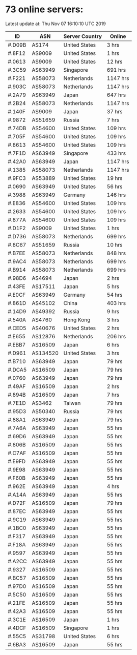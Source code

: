 # 73 online servers:

Latest update at: Thu Nov 07 16:10:10 UTC 2019

| ID | ASN | Server Country | Online |
| -- | --- | -------------- | ------ |
| #.D09B | AS174 | United States | 3 hrs |
| #.8F12 | AS9009 | United States | 1 hrs |
| #.0613 | AS9009 | United States | 12 hrs |
| #.3C59 | AS63949 | Singapore | 691 hrs |
| #.F221 | AS58073 | Netherlands | 1147 hrs |
| #.903C | AS58073 | Netherlands | 1147 hrs |
| #.2A79 | AS63949 | Japan | 647 hrs |
| #.2B24 | AS58073 | Netherlands | 1147 hrs |
| #.140F | AS9009 | Japan | 37 hrs |
| #.9872 | AS51659 | Russia | 7 hrs |
| #.74DB | AS54600 | United States | 109 hrs |
| #.705F | AS54600 | United States | 109 hrs |
| #.8613 | AS54600 | United States | 109 hrs |
| #.7F1D | AS63949 | Singapore | 433 hrs |
| #.42A0 | AS63949 | Japan | 1147 hrs |
| #.1385 | AS58073 | Netherlands | 1147 hrs |
| #.9FC3 | AS53889 | United States | 19 hrs |
| #.0690 | AS63949 | United States | 56 hrs |
| #.3988 | AS63949 | Germany | 146 hrs |
| #.E836 | AS54600 | United States | 109 hrs |
| #.2633 | AS54600 | United States | 109 hrs |
| #.877A | AS54600 | United States | 109 hrs |
| #.D1F2 | AS9009 | United States | 1 hrs |
| #.D736 | AS58073 | Netherlands | 699 hrs |
| #.8C67 | AS51659 | Russia | 10 hrs |
| #.B7EE | AS58073 | Netherlands | 848 hrs |
| #.9AC4 | AS58073 | Netherlands | 699 hrs |
| #.B914 | AS58073 | Netherlands | 699 hrs |
| #.98D6 | AS4694 | Japan | 2 hrs |
| #.43FE | AS17511 | Japan | 5 hrs |
| #.E0CF | AS63949 | Germany | 54 hrs |
| #.861D | AS45102 | China | 403 hrs |
| #.14D9 | AS49392 | Russia | 9 hrs |
| #.540A | AS4760 | Hong Kong | 3 hrs |
| #.CED5 | AS40676 | United States | 2 hrs |
| #.E655 | AS12876 | Netherlands | 206 hrs |
| #.EBB7 | AS16509 | Japan | 6 hrs |
| #.D961 | AS134520 | United States | 3 hrs |
| #.B710 | AS63949 | Japan | 79 hrs |
| #.DCA5 | AS16509 | Japan | 79 hrs |
| #.0760 | AS63949 | Japan | 79 hrs |
| #.49AF | AS16509 | Japan | 2 hrs |
| #.894B | AS16509 | Japan | 7 hrs |
| #.7E1D | AS3462 | Taiwan | 79 hrs |
| #.95D3 | AS50340 | Russia | 79 hrs |
| #.88A1 | AS63949 | Japan | 79 hrs |
| #.7A6A | AS63949 | Japan | 55 hrs |
| #.69D6 | AS63949 | Japan | 55 hrs |
| #.806B | AS16509 | Japan | 55 hrs |
| #.C7AF | AS16509 | Japan | 55 hrs |
| #.E9FD | AS63949 | Japan | 55 hrs |
| #.9E98 | AS63949 | Japan | 55 hrs |
| #.F60B | AS63949 | Japan | 55 hrs |
| #.962E | AS63949 | Japan | 4 hrs |
| #.A14A | AS63949 | Japan | 55 hrs |
| #.D72F | AS16509 | Japan | 79 hrs |
| #.87EC | AS63949 | Japan | 55 hrs |
| #.9C19 | AS63949 | Japan | 55 hrs |
| #.1BC0 | AS63949 | Japan | 55 hrs |
| #.F317 | AS63949 | Japan | 55 hrs |
| #.F18A | AS63949 | Japan | 55 hrs |
| #.9597 | AS63949 | Japan | 55 hrs |
| #.A2CC | AS63949 | Japan | 55 hrs |
| #.9327 | AS16509 | Japan | 55 hrs |
| #.BC57 | AS16509 | Japan | 55 hrs |
| #.97D0 | AS16509 | Japan | 55 hrs |
| #.5C50 | AS16509 | Japan | 55 hrs |
| #.21FE | AS16509 | Japan | 55 hrs |
| #.42A3 | AS16509 | Japan | 55 hrs |
| #.3C1E | AS16509 | Japan | 1 hrs |
| #.4DCF | AS16509 | Singapore | 1 hrs |
| #.55C5 | AS31798 | United States | 6 hrs |
| #.6BA3 | AS16509 | Japan | 55 hrs |

